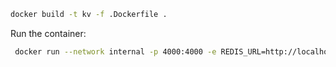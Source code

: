```bash
docker build -t kv -f .Dockerfile .
```

Run the container:

```bash
 docker run --network internal -p 4000:4000 -e REDIS_URL=http://localhost:3000 -e PORT=4000 kv
```